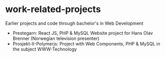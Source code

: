 # work-related-projects
Earlier projects and code through bachelor's in Web Development

- Prestegarn: React JS, PHP & MySQL Website project for Hans Olav Brenner (Norwegian television presenter)
- Prosjekt-II-Polymerjs: Project with Web Components, PHP & MySQL in the subject WWW-Technology
